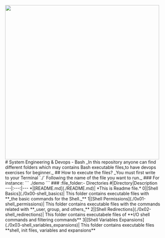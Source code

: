 <img src="https://bashlogo.com/img/logo/png/monochrome_dark.png" high="" width="500">
# System Engineering & Devops - Bash
_In this repository anyone can find different folders which may contains Bash executable files,to have devops exercises for beginner._
## How to execute the files?
_You must first write to your Terminal `./` Following the name of the file you want to run._
### For instance:
```
./demo
```
### :file_folder:- Directories
#|Directory|Description
---|:---:|---
*|[README.md](./README.md)| *This is Readme file.*
0|[Shell Basics](./0x00-shell_basics)| This folder contains executable files with **_the basic commands for the Shell._**
1|[Shell Permissions](./0x01-shell_permissions)| This folder contains executable files with the commands related with **_user, group, and others_**
2|[Shell Redirections](./0x02-shell_redirections)| This folder contains executabele files of **I/O shell commands and filtering commands**
3|[Shell Variables Expansions](./0x03-shell_variables_expansions)| This folder contains executable files **shell, init files, variables and expansions**
